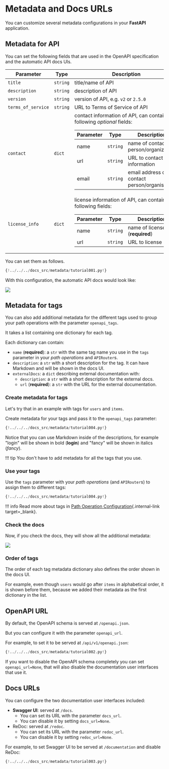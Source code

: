 # Metadata and Docs URLs

You can customize several metadata configurations in your **FastAPI** application.

## Metadata for API

You can set the following fields that are used in the OpenAPI specification and the automatic API docs UIs.

| Parameter | Type | Description |
|------------|------|-------------|
| `title` | `string` | title/name of API |
| `description` | `string` | description of API |
| `version` | `string` | version of API, e.g. `v2` or `2.5.0` |
| `terms_of_service` | `string` | URL to Terms of Service of API |
| `contact` | `dict` | contact information of API, can contain the following *optional* fields: <table><thead><tr><th>Parameter</th><th>Type</th><th>Description</th></tr></thead><tbody><tr><td>name</td><td><code>string</code></td><td>name of contact person/organization</td></tr><tr><td>url</td><td><code>string</code></td><td>URL to contact information</td></tr><tr><td>email</td><td><code>string</code></td><td>email address of contact person/organisation</td></tr></tbody></table> |
| `license_info` | `dict` | license information of API, can contain the following fields: <table><thead><tr><th>Parameter</th><th>Type</th><th>Description</th></tr></thead><tbody><tr><td>name</td><td><code>string</code></td><td>name of license (<b>required</b>)</td></tr><tr><td>url</td><td><code>string</code></td><td>URL to license</td></tr></tbody></table> |

You can set them as follows.

```Python hl_lines="4 5 6 7 8 9 10 11 12 13 14 15 16"
{!../../../docs_src/metadata/tutorial001.py!}
```

With this configuration, the automatic API docs would look like:

<img src="/img/tutorial/metadata/image01.png">

## Metadata for tags

You can also add additional metadata for the different tags used to group your path operations with the parameter `openapi_tags`.

It takes a list containing one dictionary for each tag.

Each dictionary can contain:

* `name` (**required**): a `str` with the same tag name you use in the `tags` parameter in your *path operations* and `APIRouter`s.
* `description`: a `str` with a short description for the tag. It can have Markdown and will be shown in the docs UI.
* `externalDocs`: a `dict` describing external documentation with:
    * `description`: a `str` with a short description for the external docs.
    * `url` (**required**): a `str` with the URL for the external documentation.

### Create metadata for tags

Let's try that in an example with tags for `users` and `items`.

Create metadata for your tags and pass it to the `openapi_tags` parameter:

```Python hl_lines="3 4 5 6 7 8 9 10 11 12 13 14 15 16  18"
{!../../../docs_src/metadata/tutorial004.py!}
```

Notice that you can use Markdown inside of the descriptions, for example "login" will be shown in bold (**login**) and "fancy" will be shown in italics (_fancy_).

!!! tip
    You don't have to add metadata for all the tags that you use.

### Use your tags

Use the `tags` parameter with your *path operations* (and `APIRouter`s) to assign them to different tags:

```Python hl_lines="21  26"
{!../../../docs_src/metadata/tutorial004.py!}
```

!!! info
    Read more about tags in [Path Operation Configuration](../path-operation-configuration/#tags){.internal-link target=_blank}.

### Check the docs

Now, if you check the docs, they will show all the additional metadata:

<img src="/img/tutorial/metadata/image02.png">

### Order of tags

The order of each tag metadata dictionary also defines the order shown in the docs UI.

For example, even though `users` would go after `items` in alphabetical order, it is shown before them, because we added their metadata as the first dictionary in the list.

## OpenAPI URL

By default, the OpenAPI schema is served at `/openapi.json`.

But you can configure it with the parameter `openapi_url`.

For example, to set it to be served at `/api/v1/openapi.json`:

```Python hl_lines="3"
{!../../../docs_src/metadata/tutorial002.py!}
```

If you want to disable the OpenAPI schema completely you can set `openapi_url=None`, that will also disable the documentation user interfaces that use it.

## Docs URLs

You can configure the two documentation user interfaces included:

* **Swagger UI**: served at `/docs`.
    * You can set its URL with the parameter `docs_url`.
    * You can disable it by setting `docs_url=None`.
* ReDoc: served at `/redoc`.
    * You can set its URL with the parameter `redoc_url`.
    * You can disable it by setting `redoc_url=None`.

For example, to set Swagger UI to be served at `/documentation` and disable ReDoc:

```Python hl_lines="3"
{!../../../docs_src/metadata/tutorial003.py!}
```
